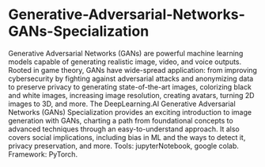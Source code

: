 # Generative-Adversarial-Networks-GANs-Specialization
Generative Adversarial Networks (GANs) are powerful machine learning models capable of generating realistic image, video, and voice outputs.   Rooted in game theory, GANs have wide-spread application: from improving cybersecurity by fighting against adversarial attacks and anonymizing data to preserve privacy to generating state-of-the-art images, colorizing black and white images, increasing image resolution, creating avatars, turning 2D images to 3D, and more. The DeepLearning.AI Generative Adversarial Networks (GANs) Specialization provides an exciting introduction to image generation with GANs, charting a path from foundational concepts to advanced techniques through an easy-to-understand approach. It also covers social implications, including bias in ML and the ways to detect it, privacy preservation, and more.
Tools: jupyterNotebook, google colab.
Framework: PyTorch.
